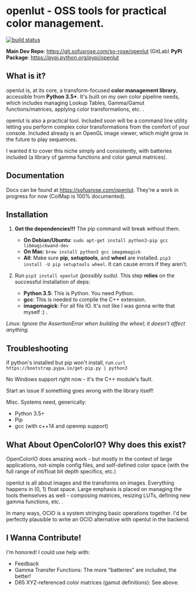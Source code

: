# openlut - OSS tools for practical color management.

[![build status](https://git.sofusrose.com/so-rose/openlut/badges/master/build.svg)](https://git.sofusrose.com/so-rose/openlut/commits/master)

**Main Dev Repo**: https://git.sofusrose.com/so-rose/openlut (GitLab)
**PyPi Package**: https://pypi.python.org/pypi/openlut

What is it?
-----
openlut is, at its core, a transform-focused **color management library**, accessible from **Python 3.5+**. It's built on my own color pipeline needs, which includes managing Lookup Tables, Gamma/Gamut functions/matrices, applying color transformations, etc. .

openlut is also a practical tool. Included soon will be a command line utility letting you perform complex color transformations from the comfort of your console. Included already is an OpenGL image viewer, which might grow in the future to play sequences.

I wanted it to cover this niche simply and consistently, with batteries included (a library of gamma functions and color gamut matrices).

Documentation
-----
Docs can be found at https://sofusrose.com/openlut. They're a work in progress for now (ColMap is 100% documented).

Installation
-----
1. **Get the dependencies!!!** The pip command will break without them.
    * **On Debian/Ubuntu**: `sudo apt-get install python3-pip gcc libmagickwand-dev`
    * **On Mac**: `brew install python3 gcc imagemagick`
    * **All**: Make sure **pip**, **setuptools**, and **wheel** are installed. `pip3 install -U pip setuptools wheel`. It can cause errors if they aren't.

2. Run `pip3 install openlut` *(possibly sudo)*. This step **relies** on the successful installation of deps:
    * **Python 3.5**: This is Python. You need Python.
    * **gcc**: This is needed to compile the C++ extension.
    * **imagemagick**: For all file IO. It's not like I was gonna write that myself :) .

*Linux: Ignore the AssertionError when building the wheel; it doesn't affect anything.*

Troubleshooting
-----
If python's installed but pip won't install, run `curl https://bootstrap.pypa.io/get-pip.py | python3`

No Windows support right now - it's the C++ module's fault.

Start an issue if something goes wrong with the library itself!

Misc. Systems need, generically:
* Python 3.5+
* Pip
* gcc (with c++14 and openmp support)


What About OpenColorIO? Why does this exist?
------
OpenColorIO does amazing work - but mostly in the context of large applications, not-simple config files, and self-defined color space
(with the full range of int/float bit depth specifics, etc.)

openlut is all about images and the transforms on images. Everything happens in (0, 1) float space. Large emphasis is placed on managing the 
tools themselves as well - composing matrices, resizing LUTs, defining new gamma functions, etc. .

In many ways, OCIO is a system stringing basic operations together. I'd be perfectly plausible to write an OCIO alternative with openlut in the backend.

I Wanna Contribute!
------
I'm honored! I could use help with:
* Feedback
* Gamma Transfer Functions: The more "batteries" are included, the better!
* D65 XYZ-referenced color matrices (gamut definitions): See above.
